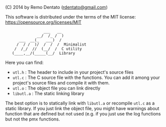  
  (C) 2014 by Remo Dentato (rdentato@gmail.com)
 
 This software is distributed under the terms of the MIT license:
  https://opensource.org/licenses/MIT
     
                     ___   __
                  __/  /_ /  )
          ___  __(_   ___)  /
         /  / /  )/  /  /  /  Minimalist
        /  /_/  //  (__/  /  C utility 
       (____,__/(_____(__/  Library
 
 
Here you can find:

 - `utl.h`    : The header to include in your project's source files
 - `utl.c`    : The C source file with the functions. You can add it
                among your project's source files and compile it with them.                
 - `utl.o`    : The object file you can link directly
 - `libutl.a` : The static linking library
 
  The best option is to statically link with `libutl.a` or recompile `utl.c` 
as a static library. If you just link the object file, you might have warnings
about function that are defined but not used (e.g. if you just use the log
functions but not the pmx functions.

